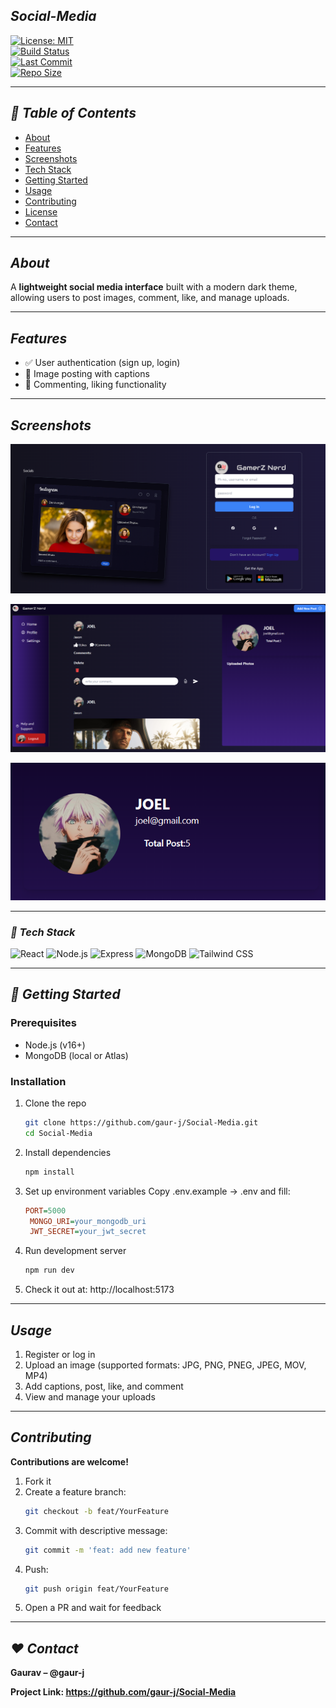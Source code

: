 ## ***Social-Media***

[![License: MIT](https://img.shields.io/badge/License-MIT-blue.svg)](LICENSE)  
[![Build Status](https://img.shields.io/github/actions/workflow/status/gaur-j/Social-Media/ci.yml?branch=main)](https://github.com/gaur-j/Social-Media/actions)  
[![Last Commit](https://img.shields.io/github/last-commit/gaur-j/Social-Media)](https://github.com/gaur-j/Social-Media)  
[![Repo Size](https://img.shields.io/github/repo-size/gaur-j/Social-Media)](https://github.com/gaur-j/Social-Media)

---

## **_📌 Table of Contents_**

- [About](#about)
- [Features](#features)
- [Screenshots](#screenshots)
- [Tech Stack](#tech-stack)
- [Getting Started](#getting-started)
- [Usage](#usage)
- [Contributing](#contributing)
- [License](#license)
- [Contact](#contact)

---

## **_About_**

A **lightweight social media interface** built with a modern dark theme, allowing users to post images, comment, like, and manage uploads.

---

## **_Features_**

- ✅ User authentication (sign up, login)
- 📸 Image posting with captions
- 💬 Commenting, liking functionality

---

## **_Screenshots_**

![Main Login](docs/screenshot-login.png)

![Main Feed](docs/screenshot-feed.png)

![User Profile](docs/screenshot-profile.png)

---

### **_🧰 Tech Stack_**

![React](https://img.shields.io/badge/React-20232A?style=for-the-badge&logo=react&logoColor=61DAFB)
![Node.js](https://img.shields.io/badge/Node.js-339933?style=for-the-badge&logo=nodedotjs&logoColor=white)
![Express](https://img.shields.io/badge/Express.js-000000?style=for-the-badge&logo=express&logoColor=white)
![MongoDB](https://img.shields.io/badge/MongoDB-4EA94B?style=for-the-badge&logo=mongodb&logoColor=white)
![Tailwind CSS](https://img.shields.io/badge/Tailwind_CSS-38B2AC?style=for-the-badge&logo=tailwind-css&logoColor=white)

---

## **_🚀 Getting Started_**

### Prerequisites

- Node.js (v16+)
- MongoDB (local or Atlas)

### Installation

1. Clone the repo

   ```bash
   git clone https://github.com/gaur‑j/Social‑Media.git
   cd Social‑Media

   ```

2. Install dependencies

   ```bash
   npm install

   ```

3. Set up environment variables
   Copy .env.example → .env and fill:

   ```ini
   PORT=5000
    MONGO_URI=your_mongodb_uri
    JWT_SECRET=your_jwt_secret

   ```

4. Run development server

   ```bash
   npm run dev

   ```

5. Check it out at:
   http://localhost:5173

---

## **_Usage_**

1. Register or log in
2. Upload an image (supported formats: JPG, PNG, PNEG, JPEG, MOV, MP4)
3. Add captions, post, like, and comment
4. View and manage your uploads

---

## **_Contributing_**

**Contributions are welcome!**

1. Fork it
2. Create a feature branch:
   ```bash
   git checkout -b feat/YourFeature
   ```
3. Commit with descriptive message:
   ```bash
   git commit -m 'feat: add new feature'
   ```
4. Push:
   ```bash
   git push origin feat/YourFeature
   ```
5. Open a PR and wait for feedback

---

## **_❤️ Contact_**

**Gaurav – @gaur-j**

**Project Link: https://github.com/gaur-j/Social-Media**
